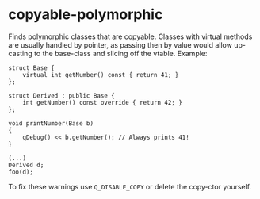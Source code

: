 # copyable-polymorphic

Finds polymorphic classes that are copyable.
Classes with virtual methods are usually handled by pointer, as passing
then by value would allow up-casting to the base-class and slicing off the vtable.
Example:

```
struct Base {
    virtual int getNumber() const { return 41; }
};

struct Derived : public Base {
    int getNumber() const override { return 42; }
};

void printNumber(Base b)
{
    qDebug() << b.getNumber(); // Always prints 41!
}

(...)
Derived d;
foo(d);

```

To fix these warnings use `Q_DISABLE_COPY` or delete the copy-ctor yourself.
